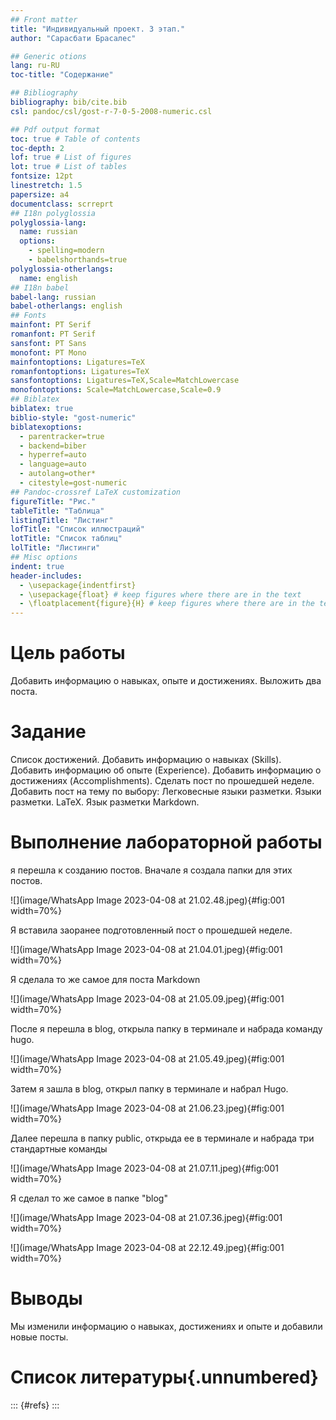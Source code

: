 ```yaml
---
## Front matter
title: "Индивидуальный проект. 3 этап."
author: "Сарасбати Брасалес"

## Generic otions
lang: ru-RU
toc-title: "Содержание"

## Bibliography
bibliography: bib/cite.bib
csl: pandoc/csl/gost-r-7-0-5-2008-numeric.csl

## Pdf output format
toc: true # Table of contents
toc-depth: 2
lof: true # List of figures
lot: true # List of tables
fontsize: 12pt
linestretch: 1.5
papersize: a4
documentclass: scrreprt
## I18n polyglossia
polyglossia-lang:
  name: russian
  options:
	- spelling=modern
	- babelshorthands=true
polyglossia-otherlangs:
  name: english
## I18n babel
babel-lang: russian
babel-otherlangs: english
## Fonts
mainfont: PT Serif
romanfont: PT Serif
sansfont: PT Sans
monofont: PT Mono
mainfontoptions: Ligatures=TeX
romanfontoptions: Ligatures=TeX
sansfontoptions: Ligatures=TeX,Scale=MatchLowercase
monofontoptions: Scale=MatchLowercase,Scale=0.9
## Biblatex
biblatex: true
biblio-style: "gost-numeric"
biblatexoptions:
  - parentracker=true
  - backend=biber
  - hyperref=auto
  - language=auto
  - autolang=other*
  - citestyle=gost-numeric
## Pandoc-crossref LaTeX customization
figureTitle: "Рис."
tableTitle: "Таблица"
listingTitle: "Листинг"
lofTitle: "Список иллюстраций"
lotTitle: "Список таблиц"
lolTitle: "Листинги"
## Misc options
indent: true
header-includes:
  - \usepackage{indentfirst}
  - \usepackage{float} # keep figures where there are in the text
  - \floatplacement{figure}{H} # keep figures where there are in the text
---
```


# Цель работы

Добавить информацию о навыках, опыте и достижениях. Выложить два поста.


# Задание

Список достижений.
        Добавить информацию о навыках (Skills).
        Добавить информацию об опыте (Experience).
        Добавить информацию о достижениях (Accomplishments).
Сделать пост по прошедшей неделе.
Добавить пост на тему по выбору:
        Легковесные языки разметки.
        Языки разметки. LaTeX.
        Язык разметки Markdown.


# Выполнение лабораторной работы

я перешла к созданию постов. Вначале я создала папки для этих постов.

![](image/WhatsApp Image 2023-04-08 at 21.02.48.jpeg){#fig:001 width=70%}

Я вставила заоранее подготовленный пост о прошедшей неделе.

![](image/WhatsApp Image 2023-04-08 at 21.04.01.jpeg){#fig:001 width=70%}

Я сделала то же самое для поста Markdown

![](image/WhatsApp Image 2023-04-08 at 21.05.09.jpeg){#fig:001 width=70%}

После я перешла в blog, открыла папку в терминале и набрада команду hugo.

![](image/WhatsApp Image 2023-04-08 at 21.05.49.jpeg){#fig:001 width=70%}

Затем я зашла в blog, открыл папку в терминале и набрал Hugo.

![](image/WhatsApp Image 2023-04-08 at 21.06.23.jpeg){#fig:001 width=70%}

Далее перешла в папку public, открыда ее в терминале и набрада три стандартные команды

![](image/WhatsApp Image 2023-04-08 at 21.07.11.jpeg){#fig:001 width=70%}

Я сделал то же самое в папке "blog"

![](image/WhatsApp Image 2023-04-08 at 21.07.36.jpeg){#fig:001 width=70%}

![](image/WhatsApp Image 2023-04-08 at 22.12.49.jpeg){#fig:001 width=70%}


# Выводы

Мы изменили информацию о навыках, достижениях и опыте и добавили новые посты.

# Список литературы{.unnumbered}

::: {#refs}
:::
